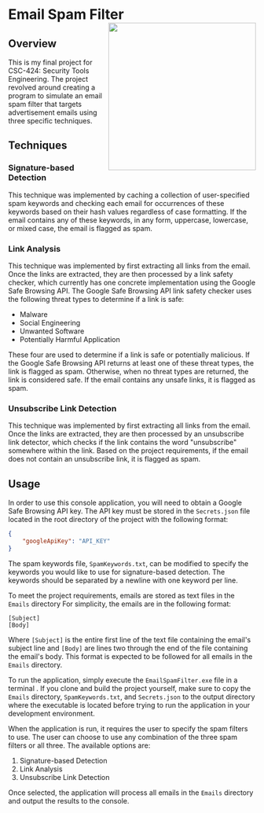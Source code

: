 # Email Spam Filter <img src="https://cdn.freebiesupply.com/logos/thumbs/2x/uncw-logo.png" width="300" height="300" align="right" >

## Overview

This is my final project for CSC-424: Security Tools Engineering. The project revolved around creating a program to
simulate an email spam filter that targets advertisement emails using three specific techniques.

## Techniques

### Signature-based Detection

This technique was implemented by caching a collection of user-specified spam keywords and checking each email for
occurrences of these keywords based on their hash values regardless of case formatting. If the email contains any of
these keywords, in any form, uppercase, lowercase, or mixed case, the email is flagged as spam.

### Link Analysis

This technique was implemented by first extracting all links from the email. Once the links are extracted, they are then
processed by a link safety checker, which currently has one concrete implementation using the Google Safe Browsing API.
The Google Safe Browsing API link safety checker uses the following threat types to determine if a link is safe:

- Malware
- Social Engineering
- Unwanted Software
- Potentially Harmful Application

These four are used to determine if a link is safe or potentially malicious. If the Google Safe Browsing API returns
at least one of these threat types, the link is flagged as spam. Otherwise, when no threat types are returned, the link
is considered safe. If the email contains any unsafe links, it is flagged as spam.

### Unsubscribe Link Detection

This technique was implemented by first extracting all links from the email. Once the links are extracted, they are then
processed by an unsubscribe link detector, which checks if the link contains the word "unsubscribe" somewhere within the
link. Based on the project requirements, if the email does not contain an unsubscribe link, it is flagged as spam.

## Usage

In order to use this console application, you will need to obtain a Google Safe Browsing API key. The API key must be
stored in the `Secrets.json` file located in the root directory of the project with the following format:

```json
{
	"googleApiKey": "API_KEY"
}
```

The spam keywords file, `SpamKeywords.txt`, can be modified to specify the keywords you would like to use
for signature-based detection. The keywords should be separated by a newline with one keyword per line.

To meet the project requirements, emails are stored as text files in the `Emails` directory For simplicity, the emails
are in the following format:

```plaintext
[Subject]
[Body]
```

Where `[Subject]` is the entire first line of the text file containing the email's subject line and `[Body]` are lines
two through the end of the file containing the email's body. This format is expected to be followed for all emails in
the `Emails` directory.

To run the application, simply execute the `EmailSpamFilter.exe` file in a terminal . If you clone and build the project
yourself, make sure to copy the `Emails` directory, `SpamKeywords.txt`, and `Secrets.json` to the output directory where
the executable is located before trying to run the application in your development environment.

When the application is run, it requires the user to specify the spam filters to use. The user can choose to use any
combination of the three spam filters or all three. The available options are:

1. Signature-based Detection
2. Link Analysis
3. Unsubscribe Link Detection

Once selected, the application will process all emails in the `Emails` directory and output the results to the console.